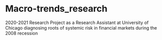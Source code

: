 # Macro-trends_research
2020-2021 Research Project as a Research Assistant at University of Chicago diagnosing roots of systemic risk in financial markets during the 2008 recession
